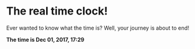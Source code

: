 # The real time clock!

Ever wanted to know what the time is? Well, your journey is about to end!

**The time is Dec 01, 2017, 17:29**